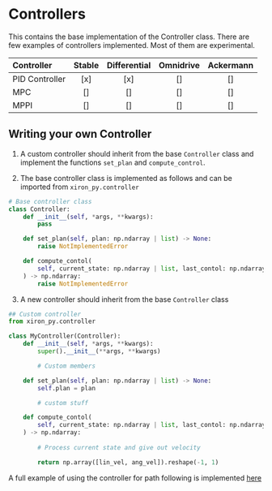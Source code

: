 # Controllers
This contains the base implementation of the Controller class. There are few examples of controllers implemented. Most of them are experimental.

| Controller        | Stable | Differential | Omnidrive | Ackermann | 
| :---------------- | :------: | :----: | :-------: | :--------: |
| PID Controller    |   [x]  | [x] | [] | [] |
| MPC               |   []   | [] | [] | [] |
| MPPI              |  []   | []| [] | [] |

## Writing your own Controller
1. A custom controller should inherit from the base `Controller` class and implement the functions `set_plan` and `compute_control`.

2. The base controller class is implemented as follows and can be imported from `xiron_py.controller`
```python
# Base controller class
class Controller:
    def __init__(self, *args, **kwargs):
        pass

    def set_plan(self, plan: np.ndarray | list) -> None:
        raise NotImplementedError

    def compute_contol(
        self, current_state: np.ndarray | list, last_contol: np.ndarray | list
    ) -> np.ndarray:
        raise NotImplementedError

```

3. A new controller should inherit from the base `Controller` class
```python
## Custom controller
from xiron_py.controller

class MyController(Controller):
    def __init__(self, *args, **kwargs):
        super().__init__(**args, **kwargs)

        # Custom members

    def set_plan(self, plan: np.ndarray | list) -> None:
        self.plan = plan

        # custom stuff

    def compute_contol(
        self, current_state: np.ndarray | list, last_contol: np.ndarray | list
    ) -> np.ndarray:
        
        # Process current state and give out velocity

        return np.array([lin_vel, ang_vel]).reshape(-1, 1)
```

A full example of using the controller for path following is implemented [here](../examples/pid/follow_path.py)